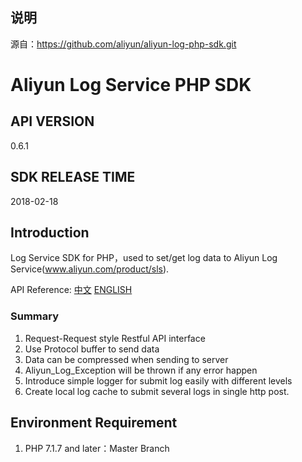 ﻿## 说明  
源自：https://github.com/aliyun/aliyun-log-php-sdk.git  
  
# Aliyun Log Service PHP SDK  
  
## API VERSION  
  
0.6.1  
  
## SDK RELEASE TIME  
  
2018-02-18  
  
## Introduction  
  
Log Service SDK for PHP，used to set/get log data to Aliyun Log Service(www.aliyun.com/product/sls).  
  
API Reference: [中文](https://help.aliyun.com/document_detail/29007.html) [ENGLISH](https://www.alibabacloud.com/help/doc-detail/29007.htm)  
   
  
### Summary  
  
1. Request-Request style Restful API interface  
2. Use Protocol buffer to send data  
3. Data can be compressed when sending to server  
4. Aliyun_Log_Exception will be thrown if any error happen  
5. Introduce simple logger for submit log easily with different levels  
6. Create local log cache to submit several logs in single http post.  
  
## Environment Requirement  
  
1. PHP 7.1.7 and later：Master Branch  
  
